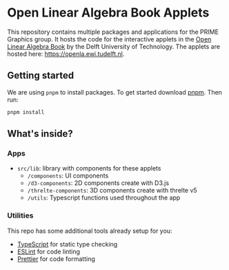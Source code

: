 # Open Linear Algebra Book Applets

This repository contains multiple packages and applications for the PRIME Graphics group. It hosts the code for the interactive applets in the [Open Linear Algebra Book](https://dbalague.pages.ewi.tudelft.nl/openlabook/index.html) by the Delft University of Technology. The applets are hosted here: https://openla.ewi.tudelft.nl.

## Getting started

We are using `pnpm` to install packages. To get started download [pnpm](https://pnpm.io/). Then run:

```bash
pnpm install
```

## What's inside?

### Apps

- `src/lib`: library with components for these applets
  - `/components`: UI components
  - `/d3-components`: 2D components create with D3.js
  - `/threlte-components`: 3D components create with threlte v5
  - `/utils`: Typescript functions used throughout the app

### Utilities

This repo has some additional tools already setup for you:

- [TypeScript](https://www.typescriptlang.org/) for static type checking
- [ESLint](https://eslint.org/) for code linting
- [Prettier](https://prettier.io) for code formatting
